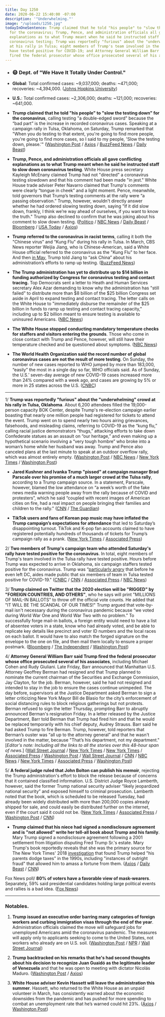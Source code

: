 ```yaml
---
title: Day 1250
date: 2020-06-22 15:40:00 -07:00
description: '"Underwhelming."'
image: "/uploads/1250.jpg"
todayInOneSentence: Trump claimed that he told "his people" to "slow the testing down"
  for the coronavirus; Trump, Pence, and administration officials all gave conflicting
  explanations as to what Trump meant when he said he instructed staff to slow down
  coronavirus testing; Trump was reportedly "furious" about the "underwhelming" crowd
  at his rally in Tulsa; eight members of Trump's team involved in the Tulsa rally
  have tested positive for COVID-19; and Attorney General William Barr said Trump
  fired the federal prosecutor whose office prosecuted several of his associates.
---
```


* ### 😷 Dept. of "We Have It Totally Under Control."

* **Global**: Total confirmed cases: \~9,037,000; deaths: \~471,000; recoveries: \~4,394,000. ([Johns Hopkins University](https://coronavirus.jhu.edu/map.html))

* **U.S.**: Total confirmed cases: \~2,306,000; deaths: \~121,000; recoveries: \~641,000.

* **Trump claimed that he told "his people" to "slow the testing down" for the coronavirus**, calling testing "a double-edged sword" because the “bad part” is the increase in recorded coronavirus cases. Speaking at a campaign rally in Tulsa, Oklahoma, on Saturday, Trump remarked that "When you do testing to that extent, you're going to find more people, you're going to find more cases, so I said to my people, 'Slow the testing down, please.'" ([Washington Post](https://www.washingtonpost.com/politics/2020/06/21/democrats-public-health-experts-decry-trump-saying-he-asked-officials-slow-down-coronavirus-testing/) / [Axios](https://www.axios.com/trump-slow-coronavirus-testing-down-336f68af-4493-4b94-b5c4-f951a7d0f8ae.html) / [BuzzFeed News](https://www.buzzfeednews.com/article/krystieyandoli/trump-coronavirus-testing-tulsa-rally) / [Daily Beast](https://www.thedailybeast.com/crowd-gathers-for-trump-tulsa-rally-with-more-flags-than-masks?ref=home))

* **Trump, Pence, and administration officials all gave conflicting explanations as to what Trump meant when he said he instructed staff to slow down coronavirus testing**. White House press secretary Kayleigh McEnany claimed Trump had not "directed" a coronavirus testing slowdown and that his comment had been made "in jest." White House trade adviser Peter Navarro claimed that Trump's comments were clearly “tongue in cheek” and a light moment. Pence, meanwhile, told governors that Trump’s testing comments at the rally were “a passing observation.” Trump, however, wouldn't directly answer whether he had ordered slowing testing down, saying "If it did slow down, frankly, I think we’re way ahead of ourselves, if you want to know the truth." Trump also declined to confirm that he was joking about his comment to slow down testing. ([Politico](https://www.politico.com/news/2020/06/22/white-house-testing-coronavirus-333803) / [NBC News](https://www.nbcnews.com/politics/donald-trump/trump-officials-defend-coronavirus-testing-comments-crowd-turnout-n1231672) / [Daily Beast](https://www.thedailybeast.com/amid-outrage-trump-aide-peter-navarro-insists-testing-slowdown-line-was-tongue-in-cheek) / [Bloomberg](https://www.bloomberg.com/news/articles/2020-06-22/trump-hasn-t-ordered-slower-coronavirus-testing-mcenany-says?sref=MIBMEEoj) / [USA Today](https://www.usatoday.com/story/news/politics/2020/06/21/trump-adviser-navarro-says-call-slow-testing-tongue-cheek/3232683001/) / [Axios](https://www.axios.com/trump-slowing-down-coronavirus-testing-joking-19cccd3d-7895-4a55-900e-caee1fe215bd.html))

* **Trump referred to the coronavirus in racist terms**, calling it both the "Chinese virus” and “Kung Flu" during his rally in Tulsa. In March, CBS News reporter Weijia Jiang, who is Chinese-American, said a White House official referred to the coronavirus as the "Kung Flu" to her face. And then [in May](https://whatthefuckjusthappenedtoday.com/2020/05/12/day-1209/#3-yesterday-trump-ended-his-press-co), Trump told Jiang to “ask China” about his administration’s efforts to ramp up testing. ([BuzzFeed News](https://www.buzzfeednews.com/article/krystieyandoli/trump-coronavirus-testing-tulsa-rally))

* **The Trump administration has yet to distribute up to $14 billion in funding authorized by Congress for coronavirus testing and contact tracing.** Top Democrats sent a letter to Heath and Human Services secretary Alex Azar demanding to know why the administration has "still failed" to distribute more than $8 billion of the $25 billion Congress set aside in April to expand testing and contact tracing. The letter calls on the White House to "immediately disburse the remainder of the $25 billion in funds to ramp up testing and contact tracing capacity," including up to $2 billion meant to ensure testing is available to uninsured Americans. ([NBC News](https://www.nbcnews.com/politics/congress/top-democrats-say-trump-sitting-14-billion-coronavirus-testing-contact-n1231688))

* **The White House stopped conducting mandatory temperature checks for staffers and visitors entering the grounds**. Those who come in close contact with Trump and Pence, however, will still have their temperature checked and be questioned about symptoms. ([NBC News](https://www.nbcnews.com/politics/white-house/white-house-stops-mandatory-temperature-checks-symptom-screening-n1231708))

* **The World Health Organization said the record number of global coronavirus cases are not the result of more testing**. On Sunday, the number of new cases reported to WHO jumped by more than 183,000, “easily” the most in a single day so far, WHO officials said. As of Sunday, the U.S.′ seven-day average of new COVID-19 cases increased more than 24% compared with a week ago, and cases are growing by 5% or more in 25 states across the U.S. ([CNBC](https://www.cnbc.com/2020/06/22/who-says-record-coronavirus-numbers-is-not-just-because-of-more-testing.html))

---

1/ **Trump was reportedly "furious" about the "underwhelming" crowd at his rally in Tulsa, Oklahoma**. About 6,200 attendees filled the 19,000-person capacity BOK Center, despite Trump's re-election campaign earlier boasting that nearly one million people had registered for tickets to attend the event. Trump went on to spend nearly two hours airing grievances, falsehoods, and misleading claims, referring to COVID-19 as the “kung flu,” calling racial justice demonstrators “thugs,” attacking efforts to take down Confederate statues as an assault on “our heritage,” and even making up a hypothetical scenario involving a “very tough hombre” who broke into a woman’s home while her husband was away. Trump and Pence also canceled plans at the last minute to speak at an outdoor overflow rally, which was almost entirely empty. ([Washington Post](https://www.washingtonpost.com/politics/with-kung-flu-thugs-and-our-heritage-trump-leans-on-racial-grievance-as-he-reaches-for-a-campaign-reset/2020/06/21/945d7a1e-b3df-11ea-a510-55bf26485c93_story.html) / [NBC News](https://www.nbcnews.com/politics/2020-election/trump-furious-underwhelming-crowd-tulsa-rally-n1231674) / [New York Times](https://www.nytimes.com/2020/06/21/us/politics/trump-tulsa-rally.html) / [Washington Post](https://www.washingtonpost.com/politics/with-kung-flu-thugs-and-our-heritage-trump-leans-on-racial-grievance-as-he-reaches-for-a-campaign-reset/2020/06/21/945d7a1e-b3df-11ea-a510-55bf26485c93_story.html))

* **Jared Kushner and Ivanka Trump "pissed" at campaign manager Brad Parscale over his promise of a much larger crowd at the Tulsa rally**, according to a Trump campaign source. In a statement, Parscale, however, blamed the low attendance on “a week’s worth of the fake news media warning people away from the rally because of COVID and protesters”, which he said “coupled with recent images of American cities on fire, had a real impact on people bringing their families and children to the rally." ([CNN](https://edition.cnn.com/2020/06/21/politics/jared-kushner-ivanka-trump-brad-parscale) / [The Guardian](https://www.theguardian.com/us-news/2020/jun/21/brad-parscale-donald-trump-tulsa-rally-covid-ivanka-kushner-rick-wilson))

* **TikTok users and fans of Korean pop music may have inflated the Trump campaign’s expectations for attendance** that led to Saturday’s disappointing turnout. TikTok and K-pop fan accounts claimed to have registered potentially hundreds of thousands of tickets for Trump’s campaign rally as a prank. ([New York Times](https://www.nytimes.com/2020/06/21/style/tiktok-trump-rally-tulsa.html) / [Associated Press](https://apnews.com/2f18f18a8b40a4635fd3590fd159241c))

2/ **Two members of Trump's campaign team who attended Saturday's rally have tested positive for the coronavirus**. In total, eight members of Trump's team involved in the Tulsa rally have tested positive. Hours before Trump was expected to arrive in Oklahoma, six campaign staffers tested positive for the coronavirus. Trump was “[particularly angry](https://twitter.com/carolelee/status/1274755477654720516) that before he even left DC, aides made public that six members of team in Tulsa tested positive for COVID-19." ([CNBC](https://www.cnbc.com/2020/06/22/coronavirus-2-more-trump-campaign-rally-staffers-test-positive-for-covid-19.html) / [CNN](https://edition.cnn.com/2020/06/20/politics/trump-campaign-staffers/) / [Associated Press](https://apnews.com/23796a826ba86619527363b92ed49a33) / [NBC News](https://www.nbcnews.com/politics/donald-trump/6-trump-campaign-members-tulsa-test-positive-coronavirus-ahead-rally-n1231647))

3/ **Trump claimed on Twitter that the 2020 election will be "RIGGED" by "FOREIGN COUNTRIES, AND OTHERS"**, who he says will print "MILLIONS OF MAIL-IN BALLOTS" to throw off the official vote counts. He added that "IT WILL BE THE SCANDAL OF OUR TIMES!" Trump argued that vote-by-mail isn't necessary during the coronavirus pandemic because “we voted during World War One and World War Two with no problem.” To successfully forge mail-in ballots, a foreign entity would need to have a list of absentee voters in a state, know who had already voted, and be able to replicate key details like precinct and voter ID numbers and the local races on each ballot. It would have to also match the forged signature on the envelope to the one on file, and then mail them locally to ensure a proper postmark. ([Bloomberg](https://www.bloomberg.com/news/articles/2020-06-22/trump-attacks-vote-by-mail-after-weekend-of-campaign-setbacks?srnd=premium&sref=MIBMEEoj) / [The Independent](https://www.independent.co.uk/news/world/americas/us-politics/trump-tweet-us-2020-election-mail-in-ballots-twitter-today-a9578951.html?utm_source=reddit.com) / [Washington Post](https://www.washingtonpost.com/politics/2020/06/22/trump-officials-vote-by-mail/))

4/ **Attorney General William Barr said Trump fired the federal prosecutor whose office prosecuted several of his associates**, including Michael Cohen and Rudy Giuliani. Late Friday, Barr announced that Manhattan U.S. Attorney Geoffrey Berman had resigned and that Trump planned to nominate the current chairman of the Securities and Exchange Commission, Jay Clayton, for the job. Berman, however, said he had not resigned and intended to stay in the job to ensure the cases continue unimpeded. The day before, supervisors at the Justice Department asked Berman to sign a letter criticizing New York Mayor Bill de Blasio for the city’s enforcement of social distancing rules to block religious gatherings but not protests. Berman refused to sign the letter Thursday, prompting Barr to abruptly announced Berman's resignation Friday. In a letter released by the Justice Department, Barr told Berman that Trump had fired him and that he would be replaced temporarily with his chief deputy, Audrey Strauss. Barr said he had asked Trump to fire Berman. Trump, however, told reporters that Berman’s ouster was “all up to the attorney general” and that he wasn't involved in the matter, because "That’s his department, not my department." \[*Editor's note: Including all the links to all the stories over this 48-hour span of news*.\] ([Wall Street Journal](https://www.wsj.com/articles/attorney-general-barr-berman-at-odds-over-letter-criticizingnew-york-city-mayor-11592841560?mod=djemalertNEWS) / [New York Times](https://www.nytimes.com/2020/06/21/us/politics/barr-berman.html) / [New York Times](https://www.nytimes.com/2020/06/20/nyregion/trump-geoffrey-berman-fired-sdny.html) / [Associated Press](https://apnews.com/e9ecba75a9d528ad1de7af33f978f007) / [Washington Post](https://www.washingtonpost.com/politics/geoffrey-berman-us-attorney-william-barr-trump/2020/06/20/fcbfa3b4-b30f-11ea-8758-bfd1d045525a_story.html) / [Wall Street Journal](https://www.wsj.com/articles/barr-says-trump-removed-top-federal-prosecutor-at-his-request-11592681906?mod=djemalertNEWS) / [CNN](https://www.cnn.com/2020/06/19/politics/southern-district-of-new-york-geoffrey-berman-jay-clayton/index.html) / [NBC News](https://www.nbcnews.com/politics/justice-department/manhattan-u-s-attorney-geoffrey-berman-who-investigated-trump-associates-n1231628?cid=sm_npd_nn_tw_ma) / [New York Times](https://www.nytimes.com/2020/06/19/nyregion/us-attorney-manhattan-trump.html) / [Associated Press](https://apnews.com/56faebddd07e5fc3b349e3e3e30453b2) / [Washington Post](https://www.washingtonpost.com/national-security/trump-administration-replaces-manhattan-us-attorney/2020/06/19/acae9348-b298-11ea-8758-bfd1d045525a_story.html))

5/ **A federal judge ruled that John Bolton can publish his memoir**, rejecting the Trump administration's effort  to block the release because of concerns that it contained classified information. U.S. District Judge Royce Lamberth, however, said the former Trump national security adviser “likely jeopardized national security” and exposed himself to criminal prosecution. Lamberth noted that the book, which is scheduled to be released Tuesday, had already been widely distributed with more than 200,000 copies already shipped for sale, and could easily be distributed further on the internet, even if the court said it could not be. ([New York Times](https://www.nytimes.com/2020/06/20/us/politics/john-bolton-book-ruling.html) / [Associated Press](https://apnews.com/dd4d178b8050739c915e455e022347ae) / [Washington Post](https://www.washingtonpost.com/local/legal-issues/us-judge-declines-to-block-release-of-book-by-former-national-security-adviser-john-bolton/2020/06/20/e14842f2-b301-11ea-8758-bfd1d045525a_story.html) / [CNN](https://edition.cnn.com/2020/06/20/politics/judge-john-bolton-book/))

* **Trump claimed that his niece had signed a nondisclosure agreement and is "not allowed" write her tell-all book about Trump and his family**. Mary Trump signed a nondisclosure agreement following a 2001 settlement from litigation disputing Fred Trump Sr.'s estate. Mary Trump's book reportedly reveals that she was the primary source for The New York Times' 2018 [investigation](https://whatthefuckjusthappenedtoday.com/2018/10/02/day-621/#1-trump-inherited-his-family%E2%80%99s-wealt) that found Trump helped "his parents dodge taxes" in the 1990s, including "instances of outright fraud" that allowed him to amass a fortune from them. ([Axios](https://www.axios.com/mary-trump-niece-nondisclosure-f16c90cb-1e75-4d43-bc92-0b6dc589802f.html) / [Daily Beast](https://www.thedailybeast.com/trump-considers-suing-his-niece-mary-trump-over-her-tell-all-book-saying-she-signed-an-nda) / [CNN](https://www.cnn.com/2020/06/21/politics/trump-niece-book-nda/index.html))

Fox News poll/ **80% of voters have a favorable view of mask-wearers**. Separately, 59% said presidential candidates holding large political events and rallies is a bad idea. ([Fox News](https://www.foxnews.com/politics/fox-news-poll-voters-say-yes-to-face-masks-no-to-rallies))

---

### Notables.

1. **Trump issued an executive order barring many categories of foreign workers and curbing immigration visas through the end of the year**. Administration officials claimed the move will safeguard jobs for unemployed Americans amid the coronavirus pandemic. The measures will apply only to applicants seeking to come to the United States, not workers who already are on U.S. soil. ([Washington Post](https://www.washingtonpost.com/immigration/trump-immigration-workers-coronavirus/2020/06/22/3b969e88-b489-11ea-9b0f-c797548c1154_story.html) / [NPR](https://www.npr.org/2020/06/20/881245867/trump-expected-to-suspend-h-1b-other-visas-until-end-of-year) / [Wall Street Journal](https://www.wsj.com/articles/trump-order-would-temporarily-suspend-new-h-1b-other-visas-11592853371?mod=politics_lead_pos3))

2. **Trump backtracked on his remarks that he's had second thoughts about his decision to recognize Juan Guaidó as the legitimate leader of Venezuela** and that he was open to meeting with dictator Nicolás Maduro. ([Washington Post](https://www.washingtonpost.com/politics/trump-backtracks-on-a-meeting-with-venezuelas-maduro-after-chorus-of-criticism/2020/06/22/8f25d598-b491-11ea-aca5-ebb63d27e1ff_story.html) / [Axios](https://www.axios.com/trump-venezuela-guaido-maduro-ea665367-b088-4900-8d73-c8fb50d96845.html))

3. **White House adviser Kevin Hassett will leave the administration this summer**. Hassett, who returned to the White House as an unpaid volunteer in March, has consistently warned about the economic downsides from the pandemic and has pushed for more spending to combat an unemployment rate that he’s warned could hit 23%. ([Axios](https://www.axios.com/kevin-hassett-to-leave-white-house-this-summer-ef462be2-67e7-4d8f-b481-baaefd38f99b.html) / [Washington Post](https://www.washingtonpost.com/business/2020/06/22/kevin-hassett-white-house-departure-coronavirus/?amp=1))